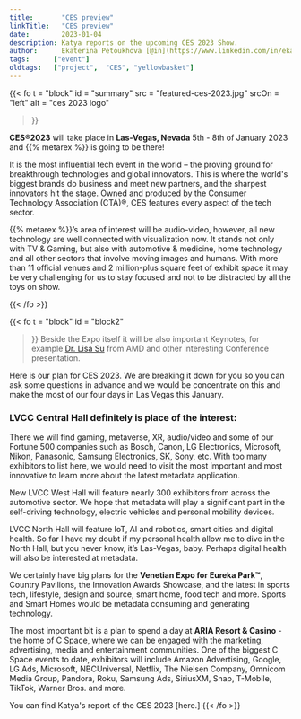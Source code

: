 ```yaml
---
title:       "CES preview"
linkTitle:   "CES preview"
date:        2023-01-04
description: Katya reports on the upcoming CES 2023 Show.
author:      Ekaterina Petoukhova [@in](https://www.linkedin.com/in/ekaterina-petoukhova-84141959/)
tags:      ["event"]  
oldtags:   ["project",  "CES", "yellowbasket"]
---
```


{{< fo t = "block"
    id    = "summary"
    src   = "featured-ces-2023.jpg"
    srcOn = "left"
    alt = "ces 2023 logo"
>}}

**CES®2023** will take place in **Las-Vegas, Nevada** 5th - 8th of January 2023 and
{{% metarex %}} is going to be there!

It is the most influential tech event in the world – the proving ground for
breakthrough technologies and global innovators. This is where the world's
biggest brands do business and meet new partners, and the sharpest innovators
hit the stage. Owned and produced by the Consumer Technology Association (CTA)®,
CES features every aspect of the tech sector.

{{% metarex %}}’s area of interest will be audio-video, however, all new
 technology are well connected with visualization now. It stands not only with
 TV & Gaming, but also with automotive & medicine, home technology and all other
 sectors that involve moving images and humans. With more than 11 official
 venues and 2 million-plus square feet of exhibit space it may be very
 challenging for us to stay focused and not to be distracted by all the toys on
 show.

{{< /fo >}}
<!-- ####################################################################### -->
{{< fo t = "block"
  id    = "block2"
>}}
Beside the Expo itself it will be also important Keynotes, for example [Dr. Lisa
Su](https://www.youtube.com/live/sRXVRgMF2lc?feature=share&t=887) from AMD and
other interesting Conference presentation.

Here is our plan for CES 2023. We are breaking it down for you so you can ask some questions in advance and we would be concentrate on this and make the most of our four days in Las Vegas this January.

### LVCC Central Hall definitely is place of the interest:

There we will find gaming, metaverse, XR, audio/video and some of our Fortune
500 companies such as Bosch, Canon, LG Electronics, Microsoft, Nikon, Panasonic,
Samsung Electronics, SK, Sony, etc. With too many exhibitors to list here, we
would need to visit the most important and most innovative to learn more about
the latest metadata application.

New LVCC West Hall will feature nearly 300 exhibitors from across the automotive
sector. We hope that metadata will play a significant part in the self-driving
technology, electric vehicles and personal mobility devices.

LVCC North Hall will feature IoT, AI and robotics, smart cities and digital
health. So far I have my doubt if my personal health allow me to dive in the
North Hall, but you never know, it’s Las-Vegas, baby. Perhaps digital health
will also be interested at metadata.

We certainly have big plans for the **Venetian Expo for Eureka Park™**, Country
Pavilions, the Innovation Awards Showcase, and the latest in sports tech,
lifestyle, design and source, smart home, food tech and more. Sports and Smart
Homes would be metadata consuming and generating technology.

The most important bit is a plan to spend a day at **ARIA Resort & Casino** -
the home of C Space, where we can be engaged with the marketing, advertising,
media and entertainment communities. One of the biggest C Space events to date,
exhibitors will include Amazon Advertising, Google, LG Ads, Microsoft,
NBCUniversal, Netflix, The Nielsen Company, Omnicom Media Group, Pandora, Roku,
Samsung Ads, SiriusXM, Snap, T-Mobile, TikTok, Warner Bros. and more.

You can find Katya's report of the CES 2023 [here.]
{{< /fo >}}
<!-- ####################################################################### -->

[here]:   /blog/2023-01-10-ces-report/index.md                  
